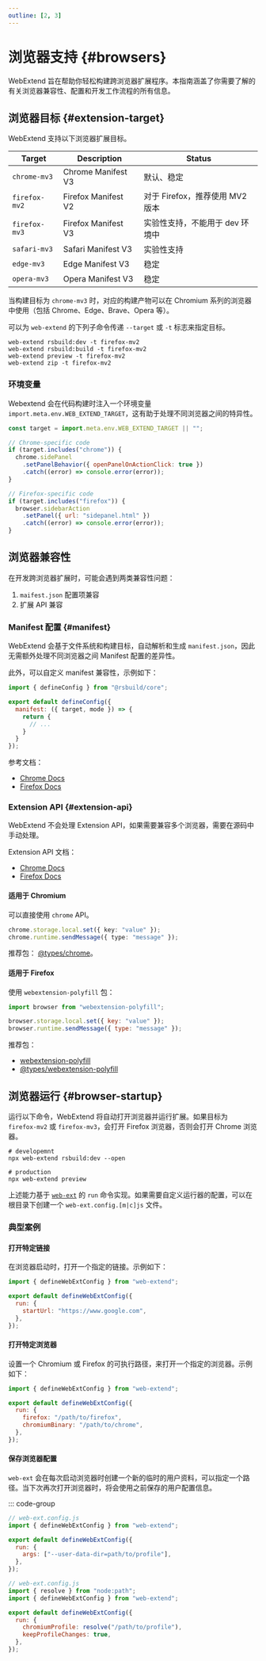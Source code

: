 ```yaml
---
outline: [2, 3]
---
```


# 浏览器支持 {#browsers}

WebExtend 旨在帮助你轻松构建跨浏览器扩展程序。本指南涵盖了你需要了解的有关浏览器兼容性、配置和开发工作流程的所有信息。

## 浏览器目标 {#extension-target}

WebExtend 支持以下浏览器扩展目标。

| Target        | Description         | Status                          |
| ------------- | ------------------- | ------------------------------- |
| `chrome-mv3`  | Chrome Manifest V3  | 默认、稳定                      |
| `firefox-mv2` | Firefox Manifest V2 | 对于 Firefox，推荐使用 MV2 版本 |
| `firefox-mv3` | Firefox Manifest V3 | 实验性支持，不能用于 dev 环境中 |
| `safari-mv3`  | Safari Manifest V3  | 实验性支持                      |
| `edge-mv3`    | Edge Manifest V3    | 稳定                            |
| `opera-mv3`   | Opera Manifest V3   | 稳定                            |

当构建目标为 `chrome-mv3` 时，对应的构建产物可以在 Chromium 系列的浏览器中使用（包括 Chrome、Edge、Brave、Opera 等）。

可以为 `web-extend` 的下列子命令传递 `--target` 或 `-t` 标志来指定目标。

```shell
web-extend rsbuild:dev -t firefox-mv2
web-extend rsbuild:build -t firefox-mv2
web-extend preview -t firefox-mv2
web-extend zip -t firefox-mv2
```

### 环境变量

Webextend 会在代码构建时注入一个环境变量 `import.meta.env.WEB_EXTEND_TARGET`，这有助于处理不同浏览器之间的特异性。

```js [src/background.js]
const target = import.meta.env.WEB_EXTEND_TARGET || "";

// Chrome-specific code
if (target.includes("chrome")) {
  chrome.sidePanel
    .setPanelBehavior({ openPanelOnActionClick: true })
    .catch((error) => console.error(error));
}

// Firefox-specific code
if (target.includes("firefox")) {
  browser.sidebarAction
    .setPanel({ url: "sidepanel.html" })
    .catch((error) => console.error(error));
}
```

## 浏览器兼容性

在开发跨浏览器扩展时，可能会遇到两类兼容性问题：

1. `maifest.json` 配置项兼容
2. 扩展 API 兼容

### Manifest 配置 {#manifest}

WebExtend 会基于文件系统和构建目标，自动解析和生成 `manifest.json`，因此无需额外处理不同浏览器之间 Manifest 配置的差异性。

此外，可以自定义 manifest 兼容性，示例如下：


```js [web-extend.config.js]
import { defineConfig } from "@rsbuild/core";

export default defineConfig({
  manifest: ({ target, mode }) => {
    return {
      // ...
    }
  }
});
```


参考文档：

- [Chrome Docs](https://developer.chrome.com/docs/extensions/reference/manifest)
- [Firefox Docs](https://developer.mozilla.org/en-US/docs/Mozilla/Add-ons/WebExtensions/manifest.json)

### Extension API {#extension-api}

WebExtend 不会处理 Extension API，如果需要兼容多个浏览器，需要在源码中手动处理。

Extension API 文档：

- [Chrome Docs](https://developer.chrome.com/docs/extensions/reference/api)
- [Firefox Docs](https://developer.mozilla.org/en-US/docs/Mozilla/Add-ons/WebExtensions/API)

#### 适用于 Chromium

可以直接使用 `chrome` API。

```ts
chrome.storage.local.set({ key: "value" });
chrome.runtime.sendMessage({ type: "message" });
```

推荐包： [@types/chrome](https://www.npmjs.com/package/@types/chrome)。

#### 适用于 Firefox

使用 `webextension-polyfill` 包：

```js
import browser from "webextension-polyfill";

browser.storage.local.set({ key: "value" });
browser.runtime.sendMessage({ type: "message" });
```

推荐包：

- [webextension-polyfill](https://www.npmjs.com/package/webextension-polyfill)
- [@types/webextension-polyfill](https://www.npmjs.com/package/@types/webextension-polyfill)

## 浏览器运行 {#browser-startup}

运行以下命令，WebExtend 将自动打开浏览器并运行扩展。如果目标为 `firefox-mv2` 或 `firefox-mv3`，会打开 Firefox 浏览器，否则会打开 Chrome 浏览器。

```shell
# developemnt
npx web-extend rsbuild:dev --open

# production
npx web-extend preview
```

上述能力基于 [`web-ext`](https://github.com/mozilla/web-ext) 的 `run` 命令实现。如果需要自定义运行器的配置，可以在根目录下创建一个 `web-ext.config.[m|c]js` 文件。

### 典型案例

#### 打开特定链接

在浏览器启动时，打开一个指定的链接。示例如下：

```js [web-ext.config.js]
import { defineWebExtConfig } from "web-extend";

export default defineWebExtConfig({
  run: {
    startUrl: "https://www.google.com",
  },
});
```

#### 打开特定浏览器

设置一个 Chromium 或 Firefox 的可执行路径，来打开一个指定的浏览器。示例如下：

```js [web-ext.config.js]
import { defineWebExtConfig } from "web-extend";

export default defineWebExtConfig({
  run: {
    firefox: "/path/to/firefox",
    chromiumBinary: "/path/to/chrome",
  },
});
```

#### 保存浏览器配置

`web-ext` 会在每次启动浏览器时创建一个新的临时的用户资料，可以指定一个路径。当下次再次打开浏览器时，将会使用之前保存的用户配置信息。

::: code-group

```js [Mac/Linux]
// web-ext.config.js
import { defineWebExtConfig } from "web-extend";

export default defineWebExtConfig({
  run: {
    args: ["--user-data-dir=path/to/profile"],
  },
});
```

```js [Windows]
// web-ext.config.js
import { resolve } from "node:path";
import { defineWebExtConfig } from "web-extend";

export default defineWebExtConfig({
  run: {
    chromiumProfile: resolve("/path/to/profile"),
    keepProfileChanges: true,
  },
});
```
